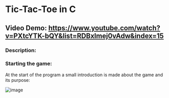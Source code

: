 # Tic-Tac-Toe in C
## Video Demo:  https://www.youtube.com/watch?v=PXtcYTK-bQY&list=RDBxlmej0vAdw&index=15
### Description: 
  
  
  
### Starting the game:
At the start of the program a small introduction is made about the game and its purpose:

![image](https://user-images.githubusercontent.com/59999571/168447769-0d0475ad-a84c-4750-89f0-f0afaeabd890.png)
